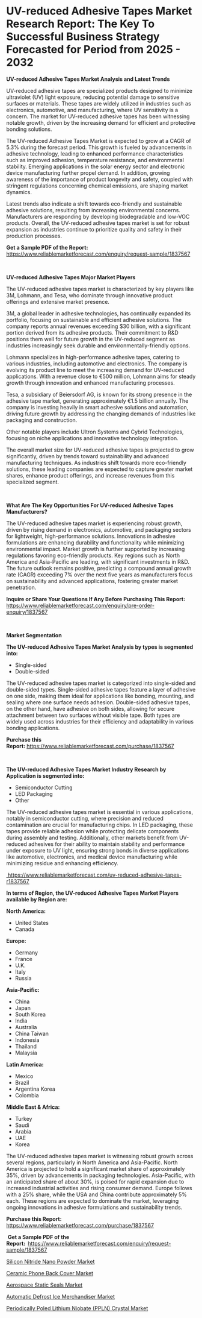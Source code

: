 <p><h1>UV-reduced Adhesive Tapes Market Research Report: The Key To Successful Business Strategy Forecasted for Period from 2025 - 2032</h1></p><p><strong>UV-reduced Adhesive Tapes Market Analysis and Latest Trends</strong></p>
<p><p>UV-reduced adhesive tapes are specialized products designed to minimize ultraviolet (UV) light exposure, reducing potential damage to sensitive surfaces or materials. These tapes are widely utilized in industries such as electronics, automotive, and manufacturing, where UV sensitivity is a concern. The market for UV-reduced adhesive tapes has been witnessing notable growth, driven by the increasing demand for efficient and protective bonding solutions.</p><p>The UV-reduced Adhesive Tapes Market is expected to grow at a CAGR of 5.3% during the forecast period. This growth is fueled by advancements in adhesive technology, leading to enhanced performance characteristics such as improved adhesion, temperature resistance, and environmental stability. Emerging applications in the solar energy sector and electronic device manufacturing further propel demand. In addition, growing awareness of the importance of product longevity and safety, coupled with stringent regulations concerning chemical emissions, are shaping market dynamics. </p><p>Latest trends also indicate a shift towards eco-friendly and sustainable adhesive solutions, resulting from increasing environmental concerns. Manufacturers are responding by developing biodegradable and low-VOC products. Overall, the UV-reduced adhesive tapes market is set for robust expansion as industries continue to prioritize quality and safety in their production processes.</p></p>
<p><strong>Get a Sample PDF of the Report:&nbsp;</strong> <a href="https://www.reliablemarketforecast.com/enquiry/request-sample/1837567?utm_campaign=1875&utm_medium=2&utm_source=Github&utm_content=ia&utm_term=03022025&utm_id=uv-reduced-adhesive-tapes">https://www.reliablemarketforecast.com/enquiry/request-sample/1837567</a></p>
<p>&nbsp;</p>
<p><strong>UV-reduced Adhesive Tapes Major Market Players</strong></p>
<p><p>The UV-reduced adhesive tapes market is characterized by key players like 3M, Lohmann, and Tesa, who dominate through innovative product offerings and extensive market presence. </p><p>3M, a global leader in adhesive technologies, has continually expanded its portfolio, focusing on sustainable and efficient adhesive solutions. The company reports annual revenues exceeding $30 billion, with a significant portion derived from its adhesive products. Their commitment to R&D positions them well for future growth in the UV-reduced segment as industries increasingly seek durable and environmentally-friendly options.</p><p>Lohmann specializes in high-performance adhesive tapes, catering to various industries, including automotive and electronics. The company is evolving its product line to meet the increasing demand for UV-reduced applications. With a revenue close to €500 million, Lohmann aims for steady growth through innovation and enhanced manufacturing processes.</p><p>Tesa, a subsidiary of Beiersdorf AG, is known for its strong presence in the adhesive tape market, generating approximately €1.5 billion annually. The company is investing heavily in smart adhesive solutions and automation, driving future growth by addressing the changing demands of industries like packaging and construction.</p><p>Other notable players include Ultron Systems and Cybrid Technologies, focusing on niche applications and innovative technology integration. </p><p>The overall market size for UV-reduced adhesive tapes is projected to grow significantly, driven by trends toward sustainability and advanced manufacturing techniques. As industries shift towards more eco-friendly solutions, these leading companies are expected to capture greater market shares, enhance product offerings, and increase revenues from this specialized segment. </p></p>
<p>&nbsp;</p>
<p><strong>What Are The Key Opportunities For UV-reduced Adhesive Tapes Manufacturers?</strong></p>
<p><p>The UV-reduced adhesive tapes market is experiencing robust growth, driven by rising demand in electronics, automotive, and packaging sectors for lightweight, high-performance solutions. Innovations in adhesive formulations are enhancing durability and functionality while minimizing environmental impact. Market growth is further supported by increasing regulations favoring eco-friendly products. Key regions such as North America and Asia-Pacific are leading, with significant investments in R&D. The future outlook remains positive, predicting a compound annual growth rate (CAGR) exceeding 7% over the next five years as manufacturers focus on sustainability and advanced applications, fostering greater market penetration.</p></p>
<p><strong>Inquire or Share Your Questions If Any Before Purchasing This Report:</strong> <a href="https://www.reliablemarketforecast.com/enquiry/pre-order-enquiry/1837567?utm_campaign=1875&utm_medium=2&utm_source=Github&utm_content=ia&utm_term=03022025&utm_id=uv-reduced-adhesive-tapes">https://www.reliablemarketforecast.com/enquiry/pre-order-enquiry/1837567</a></p>
<p>&nbsp;</p>
<p><strong>Market Segmentation</strong></p>
<p><strong>The UV-reduced Adhesive Tapes Market Analysis by types is segmented into:</strong></p>
<p><ul><li>Single-sided</li><li>Double-sided</li></ul></p>
<p><p>The UV-reduced adhesive tapes market is categorized into single-sided and double-sided types. Single-sided adhesive tapes feature a layer of adhesive on one side, making them ideal for applications like bonding, mounting, and sealing where one surface needs adhesion. Double-sided adhesive tapes, on the other hand, have adhesive on both sides, allowing for secure attachment between two surfaces without visible tape. Both types are widely used across industries for their efficiency and adaptability in various bonding applications.</p></p>
<p><strong>Purchase this Report:&nbsp;</strong><a href="https://www.reliablemarketforecast.com/purchase/1837567?utm_campaign=1875&utm_medium=2&utm_source=Github&utm_content=ia&utm_term=03022025&utm_id=uv-reduced-adhesive-tapes">https://www.reliablemarketforecast.com/purchase/1837567</a></p>
<p>&nbsp;</p>
<p><strong>The UV-reduced Adhesive Tapes Market Industry Research by Application is segmented into:</strong></p>
<p><ul><li>Semiconductor Cutting</li><li>LED Packaging</li><li>Other</li></ul></p>
<p><p>The UV-reduced adhesive tapes market is essential in various applications, notably in semiconductor cutting, where precision and reduced contamination are crucial for manufacturing chips. In LED packaging, these tapes provide reliable adhesion while protecting delicate components during assembly and testing. Additionally, other markets benefit from UV-reduced adhesives for their ability to maintain stability and performance under exposure to UV light, ensuring strong bonds in diverse applications like automotive, electronics, and medical device manufacturing while minimizing residue and enhancing efficiency.</p></p>
<p><a href="https://www.reliablemarketforecast.com/uv-reduced-adhesive-tapes-r1837567?utm_campaign=1875&utm_medium=2&utm_source=Github&utm_content=ia&utm_term=03022025&utm_id=uv-reduced-adhesive-tapes">&nbsp;https://www.reliablemarketforecast.com/uv-reduced-adhesive-tapes-r1837567</a></p>
<p><strong>In terms of Region, the UV-reduced Adhesive Tapes Market Players available by Region are:</strong></p>
<p>
    <p> <strong> North America: </strong>
        <ul>
            <li>United States</li>
            <li>Canada</li>
        </ul>
        </p> 
    <p> <strong> Europe: </strong>
        <ul>
            <li>Germany</li>
            <li>France</li>
            <li>U.K.</li>
            <li>Italy</li>
            <li>Russia</li>
        </ul>
        </p> 
    <p> <strong> Asia-Pacific: </strong>
        <ul>
            <li>China</li>
            <li>Japan</li>
            <li>South Korea</li>
            <li>India</li>
            <li>Australia</li>
            <li>China Taiwan</li>
            <li>Indonesia</li>
            <li>Thailand</li>
            <li>Malaysia</li>
        </ul>
        </p> 
    <p> <strong> Latin America: </strong>
        <ul>
            <li>Mexico</li>
            <li>Brazil</li>
            <li>Argentina Korea</li>
            <li>Colombia</li>
        </ul>
        </p> 
    <p> <strong> Middle East & Africa: </strong>
        <ul>
            <li>Turkey</li>
            <li>Saudi</li>
            <li>Arabia</li>
            <li>UAE</li>
            <li>Korea</li>
        </ul>
    </p>
    </p>
<p><p>The UV-reduced adhesive tapes market is witnessing robust growth across several regions, particularly in North America and Asia-Pacific. North America is projected to hold a significant market share of approximately 35%, driven by advancements in packaging technologies. Asia-Pacific, with an anticipated share of about 30%, is poised for rapid expansion due to increased industrial activities and rising consumer demand. Europe follows with a 25% share, while the USA and China contribute approximately 5% each. These regions are expected to dominate the market, leveraging ongoing innovations in adhesive formulations and sustainability trends.</p></p>
<p><strong>Purchase this Report: </strong><a href="https://www.reliablemarketforecast.com/purchase/1837567?utm_campaign=1875&utm_medium=2&utm_source=Github&utm_content=ia&utm_term=03022025&utm_id=uv-reduced-adhesive-tapes">https://www.reliablemarketforecast.com/purchase/1837567</a></p>
<p>&nbsp;<strong>Get a Sample PDF of the Report:&nbsp;&nbsp;</strong><a href="https://www.reliablemarketforecast.com/enquiry/request-sample/1837567?utm_campaign=1875&utm_medium=2&utm_source=Github&utm_content=ia&utm_term=03022025&utm_id=uv-reduced-adhesive-tapes">https://www.reliablemarketforecast.com/enquiry/request-sample/1837567</a></p>
<p><strong></strong></p>
<p><p><a href="https://github.com/abantolemox08/Market-Research-Report-List-1/blob/main/silicon-nitride-nano-powder-market.md?utm_campaign=1875&utm_medium=2&utm_source=Github&utm_content=ia&utm_term=03022025&utm_id=uv-reduced-adhesive-tapes">Silicon Nitride Nano Powder Market</a></p><p><a href="https://www.linkedin.com/pulse/ceramic-phone-back-cover-market-size-expected-grow-131-o7qac?utm_campaign=1875&utm_medium=2&utm_source=Github&utm_content=ia&utm_term=03022025&utm_id=uv-reduced-adhesive-tapes">Ceramic Phone Back Cover Market</a></p><p><a href="https://www.linkedin.com/pulse/aerospace-static-seals-market-size-2025-2032-cagr-108-focus-eximc?utm_campaign=1875&utm_medium=2&utm_source=Github&utm_content=ia&utm_term=03022025&utm_id=uv-reduced-adhesive-tapes">Aerospace Static Seals Market</a></p><p><a href="https://www.linkedin.com/pulse/automatic-defrost-ice-merchandiser-market-analysis-size-dynamics-9h2sf?utm_campaign=1875&utm_medium=2&utm_source=Github&utm_content=ia&utm_term=03022025&utm_id=uv-reduced-adhesive-tapes">Automatic Defrost Ice Merchandiser Market</a></p><p><a href="https://github.com/peddicehle/Market-Research-Report-List-1/blob/main/periodically-poled-lithium-niobate-ppln-crystal-market.md?utm_campaign=1875&utm_medium=2&utm_source=Github&utm_content=ia&utm_term=03022025&utm_id=uv-reduced-adhesive-tapes">Periodically Poled Lithium Niobate (PPLN) Crystal Market</a></p></p>